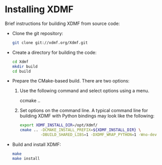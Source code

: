 Installing XDMF
===============

Brief instructions for building XDMF from source code: 

* Clone the git repository:

  ```sh
  git clone git://xdmf.org/Xdmf.git
  ```

* Create a directory for building the code:

  ```sh
  cd Xdmf
  mkdir build 
  cd build
  ```

* Prepare the CMake-based build. There are two options:

  1. Use the following command and select options using a menu.
   
     ccmake ..

  2. Set options on the command line. A typical command line for building 
     XDMF with Python bindings may look like the following:

     ```sh
     export XDMF_INSTALL_DIR=/opt/Xdmf/
     cmake .. -DCMAKE_INSTALL_PREFIX=${XDMF_INSTALL_DIR} \
              -DBUILD_SHARED_LIBS=1 -DXDMF_WRAP_PYTHON=1 -Wno-dev
     ```

* Build and install XDMF:

  ```sh
  make 
  make install
  ```
   
